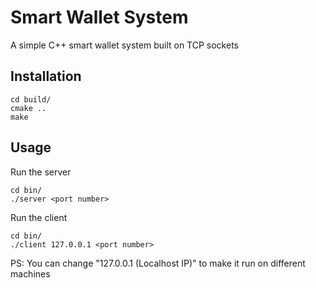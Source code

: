 # Smart Wallet System
A simple C++ smart wallet system built on TCP sockets

## Installation

```
cd build/
cmake ..
make
```

## Usage


Run the server
```
cd bin/
./server <port number>
```

Run the client 
```
cd bin/
./client 127.0.0.1 <port number>
```

PS:
You can change "127.0.0.1 (Localhost IP)" to make it run on different machines
